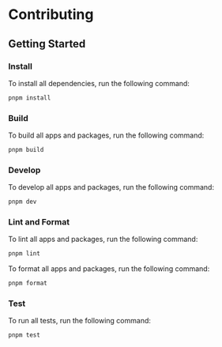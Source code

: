 # Contributing

## Getting Started

### Install

To install all dependencies, run the following command:

```bash
pnpm install
```

### Build

To build all apps and packages, run the following command:

```bash
pnpm build
```

### Develop

To develop all apps and packages, run the following command:

```bash
pnpm dev
```

### Lint and Format

To lint all apps and packages, run the following command:

```bash
pnpm lint
```

To format all apps and packages, run the following command:

```bash
pnpm format
```

### Test

To run all tests, run the following command:

```bash
pnpm test
```
